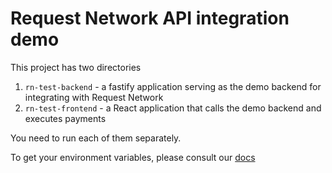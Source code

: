 # Request Network API integration demo

This project has two directories
1. `rn-test-backend` - a fastify application serving as the demo backend for integrating with Request Network
2. `rn-test-frontend` - a React application that calls the demo backend and executes payments

You need to run each of them separately.

To get your environment variables, please consult our [docs](https://docs.request.network/)
